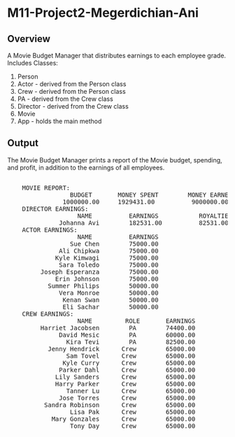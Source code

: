 # M11-Project2-Megerdichian-Ani
## Overview
A Movie Budget Manager that distributes earnings to each employee grade.<br>
Includes Classes:<br>
1. Person
2. Actor - derived from the Person class
3. Crew - derived from the Person class
4. PA - derived from the Crew class
5. Director - derived from the Crew class
6. Movie
7. App - holds the main method

## Output
The Movie Budget Manager prints a report of the Movie budget, spending, and profit, in addition to the earnings of all employees.
<pre> 
  	MOVIE REPORT:
                 BUDGET       MONEY SPENT        MONEY EARNED              PROFIT 
               1000000.00     1929431.00          9000000.00            8070569.00 
	DIRECTOR EARNINGS:
                   NAME          EARNINGS           ROYALTIES 
              Johanna Avi        182531.00          82531.00 
	ACTOR EARNINGS:
                   NAME          EARNINGS 
                 Sue Chen        75000.00 
              Ali Chipkwa        75000.00 
             Kyle Kimwagi        75000.00 
              Sara Toledo        75000.00 
         Joseph Esperanza        75000.00 
             Erin Johnson        75000.00 
           Summer Philips        50000.00 
              Vera Monroe        50000.00 
               Kenan Swan        50000.00 
               Eli Sachar        50000.00 
	CREW EARNINGS:
                   NAME         ROLE       EARNINGS 
         Harriet Jacobsen        PA        74400.00 
              David Mesic        PA        60000.00 
                Kira Tevi        PA        82500.00 
           Jenny Hendrick      Crew        65000.00 
                Sam Tovel      Crew        65000.00 
               Kyle Curry      Crew        65000.00 
              Parker Dahl      Crew        65000.00 
             Lily Sanders      Crew        65000.00 
             Harry Parker      Crew        65000.00 
                Tanner Lu      Crew        65000.00 
              Jose Torres      Crew        65000.00 
          Sandra Robinson      Crew        65000.00 
                 Lisa Pak      Crew        65000.00 
            Mary Gonzales      Crew        65000.00 
                 Tony Day      Crew        65000.00
</pre>
